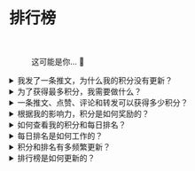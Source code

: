# 排行榜

<figure><img src="../../../.gitbook/assets/Prometheus_Throne.png" alt="" width="375"><figcaption><p>这可能是你... 👀</p></figcaption></figure>

<details>

<summary>我发了一条推文，为什么我的积分没有更新？</summary>

我们每24小时刷新一次数据，所以你的分数将相应地更新。请记住，一条推文首先需要有一定数量的参与度（浏览量、点赞、评论、转发）才能被[LunarCrush](lunarcrush-test.md)计算。这可能导致最多延迟48小时。值得注意的是，你每天可以发推文的数量没有限制。当频繁而一致地发推文时，LunarCrush的处理延迟对你的影响较小。

</details>

<details>

<summary>为了获得最多积分，我需要做什么？</summary>

为了在赛季中获得最高积分，目标是每天在排名中争取最高位置。始终位于前300名参与者之间是一个坚实的基础，但获得显著的排名是确保最大积分的成就。

保持定期出现对于不错过每日积分至关重要。为了进一步优化你的每日积分，考虑以下最佳实践：

利用[LunarCrush](lunarcrush-test.md)的影响力评分。保持一致的发布计划（对于顶级影响者来说，每天10-40次）。使用准确的$标记和#标签（#XBorg，$XBG和#XBG）。提供有价值的内容来吸引你的粉丝。与相关的帖子互动，特别是与你热衷的代币、交易所或NFT相关的帖子。通过使用高质量的视觉效果来优化视觉吸引力。标记其他有影响力的个人和与你关注的代币相关的知名人物。避免过度使用无关的标签以防止垃圾信息。

</details>

<details>

<summary>一条推文、点赞、评论和转发可以获得多少积分？</summary>

由于我们依赖[LunarCrush](lunarcrush-test.md)，我们不为单独的行为分配积分。LunarCrush衡量你在XBorg项目中的整体参与度，并生成排名。根据每日排名，玩家累积积分。有关影响力排名如何生成的更多详细信息，请参阅[LunarCrush的常见问题解答](https://lunarcrush.com/faq/how-does-lunarcrush-calculate-social-influence)。

</details>

<details>

<summary>根据我的影响力，积分是如何奖励的？</summary>

累积的参与活动，包括推文、点赞、转发、评论和粉丝等行为，对于确定你每天的影响力排名起到一定作用，这是由LunarCrush测量的。XBorg根据这个排名每天分配积分。在阶段结束时获得更高的排名将获得更丰厚的奖励。

</details>

<details>

<summary>如何查看我的积分和每日排名？</summary>

访问<mark style="color:red;">**{排行榜链接}**</mark>，排名每24小时更新一次。

</details>

<details>

<summary>每日排名是如何工作的？</summary>

根据LunarCrush在过去24小时内计算和测量的排名，你每天获得积分。

积分奖励如下：

<img src="../../../.gitbook/assets/points_distribution.png" alt="" data-size="original">

如果你的排名低于300名，那天你将不会获得积分。但这就是这个排名的优势：每天你都有新的机会表现。

我们希望这个分解能清楚地解释积分如何累积。

</details>

<details>

<summary>积分和排名有多频繁更新？</summary>

我们每天进行数据提取，并将积分分配给当天排名前300名的影响者。因此，排行榜每24小时更改一次。

</details>

<details>

<summary>排行榜是如何更新的？</summary>

每天，你根据你的每日排名获得积分。这些积分每天累积，编制排行榜。这个排行榜在决赛或赛季结束时决定你的奖励。

</details>